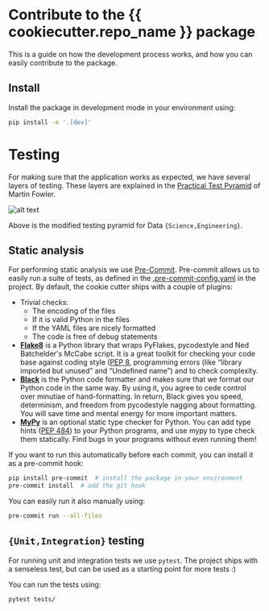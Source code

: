 # Contribute to the {{ cookiecutter.repo_name }} package

This is a guide on how the development process works, and how you can easily contribute to the package.

## Install

Install the package in development mode in your environment using:

``` bash
pip install -e '.[dev]'
```

# Testing

For making sure that the application works as expected, we have several layers of testing. These layers are explained in the [Practical Test Pyramid](https://martinfowler.com/articles/practical-test-pyramid.html) of Martin Fowler.

![alt text](static/testing.png "Modified Test Pyramid")

Above is the modified testing pyramid for Data `{Science,Engineering}`.

## Static analysis

For performing static analysis we use [Pre-Commit](https://calmcode.io/pre-commit/the-problem.html). Pre-commit allows us to easily run a suite of tests, as defined in the [.pre-commit-config.yaml](.pre-commit-config.yaml) in the project. By default, the cookie cutter ships with a couple of plugins:

* Trivial checks:
    * The encoding of the files
    * If it is valid Python in the files
    * If the YAML files are nicely formatted
    * The code is free of debug statements
* [**Flake8**](https://pypi.org/project/flake8/) is a Python library that wraps PyFlakes, pycodestyle and Ned Batchelder's McCabe script. It is a great toolkit for checking your code base against coding style ([PEP 8](https://www.python.org/dev/peps/pep-0008/), programming errors (like “library imported but unused” and “Undefined name”) and to check complexity.
* [**Black**](https://github.com/psf/black) is the Python code formatter and makes sure that we format our Python code in the same way. By using it, you agree to cede control over minutiae of hand-formatting. In return, Black gives you speed, determinism, and freedom from pycodestyle nagging about formatting. You will save time and mental energy for more important matters.
* [**MyPy**](https://github.com/python/mypy) is an optional static type checker for Python. You can add type hints ([PEP 484](https://www.python.org/dev/peps/pep-0484/)) to your Python programs, and use mypy to type check them statically. Find bugs in your programs without even running them!


If you want to run this automatically before each commit, you can install it as a pre-commit hook:
```bash
pip install pre-commit  # install the package in your environment
pre-commit install  # add the git hook
```

You can easily run it also manually using:
```bash
pre-commit run --all-files
```

## `{Unit,Integration}` testing

For running unit and integration tests we use `pytest`. The project ships with a senseless test, but can be used as a starting point for more tests :)

You can run the tests using:
```bash
pytest tests/
```
